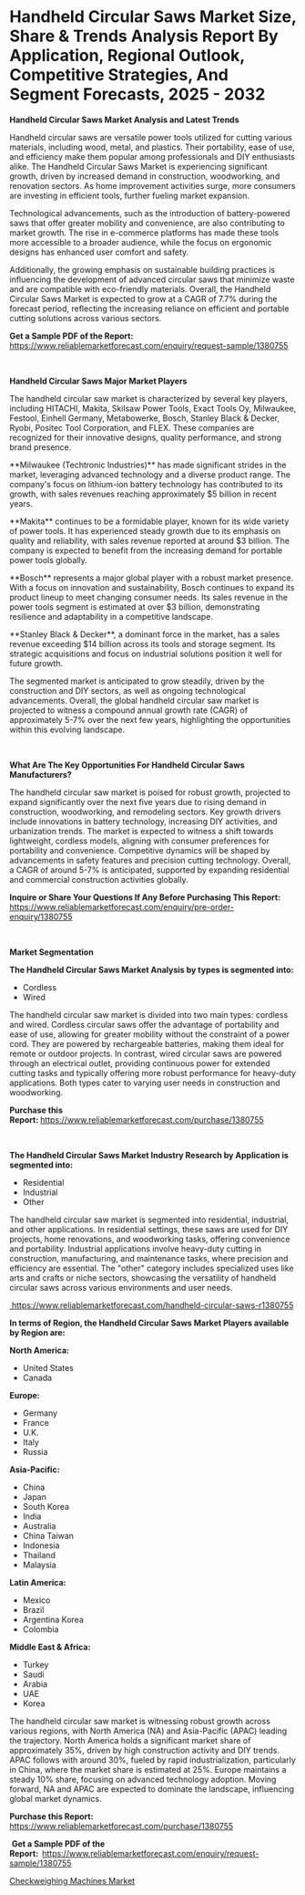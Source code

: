 <p><h1>Handheld Circular Saws Market Size, Share & Trends Analysis Report By Application, Regional Outlook, Competitive Strategies, And Segment Forecasts, 2025 - 2032</h1></p><p><strong>Handheld Circular Saws Market Analysis and Latest Trends</strong></p>
<p><p>Handheld circular saws are versatile power tools utilized for cutting various materials, including wood, metal, and plastics. Their portability, ease of use, and efficiency make them popular among professionals and DIY enthusiasts alike. The Handheld Circular Saws Market is experiencing significant growth, driven by increased demand in construction, woodworking, and renovation sectors. As home improvement activities surge, more consumers are investing in efficient tools, further fueling market expansion. </p><p>Technological advancements, such as the introduction of battery-powered saws that offer greater mobility and convenience, are also contributing to market growth. The rise in e-commerce platforms has made these tools more accessible to a broader audience, while the focus on ergonomic designs has enhanced user comfort and safety. </p><p>Additionally, the growing emphasis on sustainable building practices is influencing the development of advanced circular saws that minimize waste and are compatible with eco-friendly materials. Overall, the Handheld Circular Saws Market is expected to grow at a CAGR of 7.7% during the forecast period, reflecting the increasing reliance on efficient and portable cutting solutions across various sectors.</p></p>
<p><strong>Get a Sample PDF of the Report:&nbsp;</strong> <a href="https://www.reliablemarketforecast.com/enquiry/request-sample/1380755?utm_campaign=2620&utm_medium=2&utm_source=Github&utm_content=ia&utm_term=21022025&utm_id=handheld-circular-saws">https://www.reliablemarketforecast.com/enquiry/request-sample/1380755</a></p>
<p>&nbsp;</p>
<p><strong>Handheld Circular Saws Major Market Players</strong></p>
<p><p>The handheld circular saw market is characterized by several key players, including HITACHI, Makita, Skilsaw Power Tools, Exact Tools Oy, Milwaukee, Festool, Einhell Germany, Metabowerke, Bosch, Stanley Black & Decker, Ryobi, Positec Tool Corporation, and FLEX. These companies are recognized for their innovative designs, quality performance, and strong brand presence.</p><p>**Milwaukee (Techtronic Industries)** has made significant strides in the market, leveraging advanced technology and a diverse product range. The company's focus on lithium-ion battery technology has contributed to its growth, with sales revenues reaching approximately $5 billion in recent years.</p><p>**Makita** continues to be a formidable player, known for its wide variety of power tools. It has experienced steady growth due to its emphasis on quality and reliability, with sales revenue reported at around $3 billion. The company is expected to benefit from the increasing demand for portable power tools globally.</p><p>**Bosch** represents a major global player with a robust market presence. With a focus on innovation and sustainability, Bosch continues to expand its product lineup to meet changing consumer needs. Its sales revenue in the power tools segment is estimated at over $3 billion, demonstrating resilience and adaptability in a competitive landscape.</p><p>**Stanley Black & Decker**, a dominant force in the market, has a sales revenue exceeding $14 billion across its tools and storage segment. Its strategic acquisitions and focus on industrial solutions position it well for future growth.</p><p>The segmented market is anticipated to grow steadily, driven by the construction and DIY sectors, as well as ongoing technological advancements. Overall, the global handheld circular saw market is projected to witness a compound annual growth rate (CAGR) of approximately 5-7% over the next few years, highlighting the opportunities within this evolving landscape.</p></p>
<p>&nbsp;</p>
<p><strong>What Are The Key Opportunities For Handheld Circular Saws Manufacturers?</strong></p>
<p><p>The handheld circular saw market is poised for robust growth, projected to expand significantly over the next five years due to rising demand in construction, woodworking, and remodeling sectors. Key growth drivers include innovations in battery technology, increasing DIY activities, and urbanization trends. The market is expected to witness a shift towards lightweight, cordless models, aligning with consumer preferences for portability and convenience. Competitive dynamics will be shaped by advancements in safety features and precision cutting technology. Overall, a CAGR of around 5-7% is anticipated, supported by expanding residential and commercial construction activities globally.</p></p>
<p><strong>Inquire or Share Your Questions If Any Before Purchasing This Report:</strong> <a href="https://www.reliablemarketforecast.com/enquiry/pre-order-enquiry/1380755?utm_campaign=2620&utm_medium=2&utm_source=Github&utm_content=ia&utm_term=21022025&utm_id=handheld-circular-saws">https://www.reliablemarketforecast.com/enquiry/pre-order-enquiry/1380755</a></p>
<p>&nbsp;</p>
<p><strong>Market Segmentation</strong></p>
<p><strong>The Handheld Circular Saws Market Analysis by types is segmented into:</strong></p>
<p><ul><li>Cordless</li><li>Wired</li></ul></p>
<p><p>The handheld circular saw market is divided into two main types: cordless and wired. Cordless circular saws offer the advantage of portability and ease of use, allowing for greater mobility without the constraint of a power cord. They are powered by rechargeable batteries, making them ideal for remote or outdoor projects. In contrast, wired circular saws are powered through an electrical outlet, providing continuous power for extended cutting tasks and typically offering more robust performance for heavy-duty applications. Both types cater to varying user needs in construction and woodworking.</p></p>
<p><strong>Purchase this Report:&nbsp;</strong><a href="https://www.reliablemarketforecast.com/purchase/1380755?utm_campaign=2620&utm_medium=2&utm_source=Github&utm_content=ia&utm_term=21022025&utm_id=handheld-circular-saws">https://www.reliablemarketforecast.com/purchase/1380755</a></p>
<p>&nbsp;</p>
<p><strong>The Handheld Circular Saws Market Industry Research by Application is segmented into:</strong></p>
<p><ul><li>Residential</li><li>Industrial</li><li>Other</li></ul></p>
<p><p>The handheld circular saw market is segmented into residential, industrial, and other applications. In residential settings, these saws are used for DIY projects, home renovations, and woodworking tasks, offering convenience and portability. Industrial applications involve heavy-duty cutting in construction, manufacturing, and maintenance tasks, where precision and efficiency are essential. The "other" category includes specialized uses like arts and crafts or niche sectors, showcasing the versatility of handheld circular saws across various environments and user needs.</p></p>
<p><a href="https://www.reliablemarketforecast.com/handheld-circular-saws-r1380755?utm_campaign=2620&utm_medium=2&utm_source=Github&utm_content=ia&utm_term=21022025&utm_id=handheld-circular-saws">&nbsp;https://www.reliablemarketforecast.com/handheld-circular-saws-r1380755</a></p>
<p><strong>In terms of Region, the Handheld Circular Saws Market Players available by Region are:</strong></p>
<p>
    <p> <strong> North America: </strong>
        <ul>
            <li>United States</li>
            <li>Canada</li>
        </ul>
        </p> 
    <p> <strong> Europe: </strong>
        <ul>
            <li>Germany</li>
            <li>France</li>
            <li>U.K.</li>
            <li>Italy</li>
            <li>Russia</li>
        </ul>
        </p> 
    <p> <strong> Asia-Pacific: </strong>
        <ul>
            <li>China</li>
            <li>Japan</li>
            <li>South Korea</li>
            <li>India</li>
            <li>Australia</li>
            <li>China Taiwan</li>
            <li>Indonesia</li>
            <li>Thailand</li>
            <li>Malaysia</li>
        </ul>
        </p> 
    <p> <strong> Latin America: </strong>
        <ul>
            <li>Mexico</li>
            <li>Brazil</li>
            <li>Argentina Korea</li>
            <li>Colombia</li>
        </ul>
        </p> 
    <p> <strong> Middle East & Africa: </strong>
        <ul>
            <li>Turkey</li>
            <li>Saudi</li>
            <li>Arabia</li>
            <li>UAE</li>
            <li>Korea</li>
        </ul>
    </p>
    </p>
<p><p>The handheld circular saw market is witnessing robust growth across various regions, with North America (NA) and Asia-Pacific (APAC) leading the trajectory. North America holds a significant market share of approximately 35%, driven by high construction activity and DIY trends. APAC follows with around 30%, fueled by rapid industrialization, particularly in China, where the market share is estimated at 25%. Europe maintains a steady 10% share, focusing on advanced technology adoption. Moving forward, NA and APAC are expected to dominate the landscape, influencing global market dynamics.</p></p>
<p><strong>Purchase this Report: </strong><a href="https://www.reliablemarketforecast.com/purchase/1380755?utm_campaign=2620&utm_medium=2&utm_source=Github&utm_content=ia&utm_term=21022025&utm_id=handheld-circular-saws">https://www.reliablemarketforecast.com/purchase/1380755</a></p>
<p>&nbsp;<strong>Get a Sample PDF of the Report:&nbsp;&nbsp;</strong><a href="https://www.reliablemarketforecast.com/enquiry/request-sample/1380755?utm_campaign=2620&utm_medium=2&utm_source=Github&utm_content=ia&utm_term=21022025&utm_id=handheld-circular-saws">https://www.reliablemarketforecast.com/enquiry/request-sample/1380755</a></p>
<p><strong></strong></p>
<p><p><a href="https://github.com/vitrilaoire/Market-Research-Report-List-1/blob/main/checkweighing-machines-market.md?utm_campaign=2620&utm_medium=2&utm_source=Github&utm_content=ia&utm_term=21022025&utm_id=handheld-circular-saws">Checkweighing Machines Market</a></p></p>
